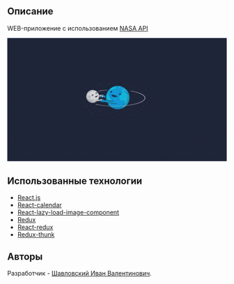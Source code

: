 ## Описание

WEB-приложение с использованием [NASA API](https://api.nasa.gov/)

![](./src/images/wallpapersden.com_earth-and-moon-freindship.jpg "nasa apod")

## Использованные технологии 

- [React.js](https://ru.reactjs.org/)
- [React-calendar](https://github.com/wojtekmaj/react-calendar)
- [React-lazy-load-image-component](https://github.com/Aljullu/react-lazy-load-image-component)
- [Redux](https://github.com/wojtekmaj/react-calendar)
- [React-redux](https://github.com/reduxjs/react-redux)
- [Redux-thunk](https://github.com/reduxjs/redux-thunk)

## Авторы

Разработчик - [Шавловский Иван Валентинович](https://vk.com/shavlovsky98).

